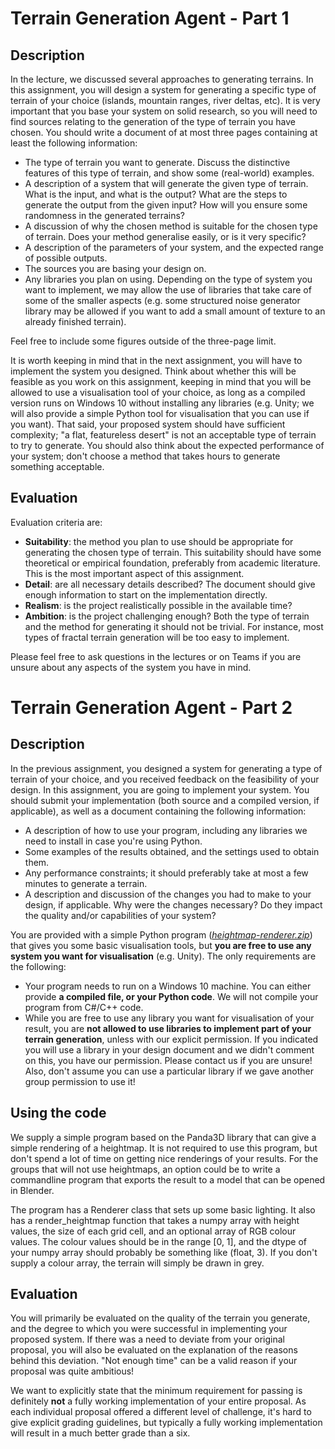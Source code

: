 # Terrain Generation Agent - Part 1

## Description

In the lecture, we discussed several approaches to generating terrains. In this assignment, you will design a system for generating a specific type of terrain of your choice (islands, mountain ranges, river deltas, etc). It is very important that you base your system on solid research, so you will need to find sources relating to the generation of the type of terrain you have chosen. You should write a document of at most three pages containing at least the following information:

- The type of terrain you want to generate. Discuss the distinctive features of this type of terrain, and show some (real-world) examples.
- A description of a system that will generate the given type of terrain. What is the input, and what is the output? What are the steps to generate the output from the given input? How will you ensure some randomness in the generated terrains?
- A discussion of why the chosen method is suitable for the chosen type of terrain. Does your method generalise easily, or is it very specific?
- A description of the parameters of your system, and the expected range of possible outputs.
- The sources you are basing your design on.
- Any libraries you plan on using. Depending on the type of system you want to implement, we may allow the use of libraries that take care of some of the smaller aspects (e.g. some structured noise generator library may be allowed if you want to add a small amount of texture to an already finished terrain).

Feel free to include some figures outside of the three-page limit.

It is worth keeping in mind that in the next assignment, you will have to implement the system you designed. Think about whether this will be feasible as you work on this assignment, keeping in mind that you will be allowed to use a visualisation tool of your choice, as long as a compiled version runs on Windows 10 without installing any libraries (e.g. Unity; we will also provide a simple Python tool for visualisation that you can use if you want). That said, your proposed system should have sufficient complexity; "a flat, featureless desert" is not an acceptable type of terrain to try to generate. You should also think about the expected performance of your system; don't choose a method that takes hours to generate something acceptable.

## Evaluation

Evaluation criteria are:

- **Suitability**: the method you plan to use should be appropriate for generating the chosen type of terrain. This suitability should have some theoretical or empirical foundation, preferably from academic literature. This is the most important aspect of this assignment.
- **Detail**: are all necessary details described? The document should give enough information to start on the implementation directly.
- **Realism**: is the project realistically possible in the available time?
- **Ambition**: is the project challenging enough? Both the type of terrain and the method for generating it should not be trivial. For instance, most types of fractal terrain generation will be too easy to implement.

Please feel free to ask questions in the lectures or on Teams if you are unsure about any aspects of the system you have in mind.


# Terrain Generation Agent - Part 2

## Description

In the previous assignment, you designed a system for generating a type of terrain of your choice, and you received feedback on the feasibility of your design. In this assignment, you are going to implement your system. You should submit your implementation (both source and a compiled version, if applicable), as well as a document containing the following information:

- A description of how to use your program, including any libraries we need to install in case you're using Python.
- Some examples of the results obtained, and the settings used to obtain them.
- Any performance constraints; it should preferably take at most a few minutes to generate a terrain.
- A description and discussion of the changes you had to make to your design, if applicable. Why were the changes necessary? Do they impact the quality and/or capabilities of your system?

You are provided with a simple Python program (*[heightmap-renderer.zip](./heightmap-renderer.zip)*) that gives you some basic visualisation tools, but **you are free to use any system you want for visualisation** (e.g. Unity). The only requirements are the following:

- Your program needs to run on a Windows 10 machine. You can either provide **a compiled file, or your Python code**. We will not compile your program from C#/C++ code.
- While you are free to use any library you want for visualisation of your result, you are **not allowed to use libraries to implement part of your terrain generation**, unless with our explicit permission. If you indicated you will use a library in your design document and we didn't comment on this, you have our permission. Please contact us if you are unsure! Also, don't assume you can use a particular library if we gave another group permission to use it!

## Using the code

We supply a simple program based on the Panda3D library that can give a simple rendering of a heightmap. It is not required to use this program, but don't spend a lot of time on getting nice renderings of your results. For the groups that will not use heightmaps, an option could be to write a commandline program that exports the result to a model that can be opened in Blender.

The program has a Renderer class that sets up some basic lighting. It also has a render_heightmap function that takes a numpy array with height values, the size of each grid cell, and an optional array of RGB colour values. The colour values should be in the range [0, 1], and the dtype of your numpy array should probably be something like (float, 3). If you don't supply a colour array, the terrain will simply be drawn in grey.

## Evaluation

You will primarily be evaluated on the quality of the terrain you generate, and the degree to which you were successful in implementing your proposed system. If there was a need to deviate from your original proposal, you will also be evaluated on the explanation of the reasons behind this deviation. "Not enough time" can be a valid reason if your proposal was quite ambitious!

We want to explicitly state that the minimum requirement for passing is definitely **not** a fully working implementation of your entire proposal. As each individual proposal offered a different level of challenge, it's hard to give explicit grading guidelines, but typically a fully working implementation will result in a much better grade than a six.
